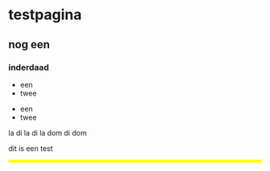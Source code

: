 <style>
.lijn {border-style: solid 1px; border-color:Red;}
  
.one {
    border-style: solid;
    border-color: Yellow;
}
</style>

<body>

<h1> testpagina</h1>
<h2>nog een</h2>
<h3> inderdaad</h3>

<ul>
  <li>een</li>
  <li>twee</li>
</ul>

<p><ul>
  <li>een</li>
  <li>twee</li>
</ul></p>

la di la di la
dom di dom

<p class="lijn">dit is een test</p>

<p class="one">  </p>

</body>
